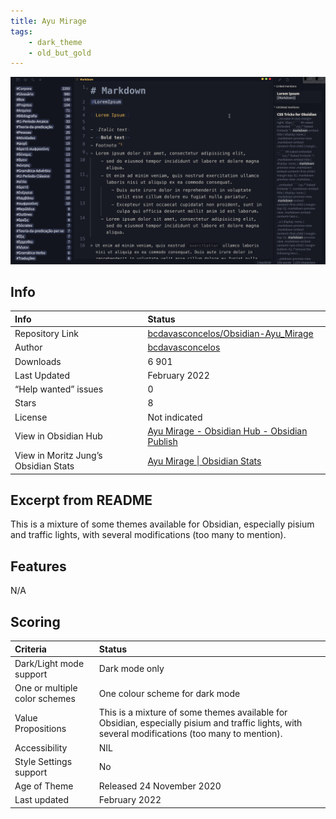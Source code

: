 ```yaml
---
title: Ayu Mirage
tags:
    - dark_theme
    - old_but_gold
---
```


<img src="https://raw.githubusercontent.com/bcdavasconcelos/Obsidian-Ayu_Mirage/refs/heads/master/ayu1.png">

## Info
| Info | Status |
| :---- | :---- |
| Repository Link | [bcdavasconcelos/Obsidian-Ayu_Mirage](https://github.com/bcdavasconcelos/Obsidian-Ayu_Mirage) |
| Author | [bcdavasconcelos](https://github.com/bcdavasconcelos) |
| Downloads | 6 901 |
| Last Updated | February 2022 |
| “Help wanted” issues | 0 |
| Stars | 8 |
| License | Not indicated |
| View in Obsidian Hub | [Ayu Mirage \- Obsidian Hub \- Obsidian Publish](https://publish.obsidian.md/hub/02+-+Community+Expansions/02.05+All+Community+Expansions/Themes/Ayu+Mirage) |
| View in Moritz Jung’s Obsidian Stats | [Ayu Mirage \| Obsidian Stats](https://www.moritzjung.dev/obsidian-stats/themes/ayu-mirage/) |

## Excerpt from README
This is a mixture of some themes available for Obsidian, especially pisium and traffic lights, with several modifications (too many to mention).

## Features
N/A

## Scoring
| Criteria | Status | 
| :---- | :---- | 
| Dark/Light mode support | Dark mode only | 
| One or multiple color schemes | One colour scheme for dark mode | 
| Value Propositions | This is a mixture of some themes available for Obsidian, especially pisium and traffic lights, with several modifications (too many to mention). | 
| Accessibility | NIL | 
| Style Settings support | No | 
| Age of Theme | Released 24 November 2020 | 
| Last updated | February 2022 | 
